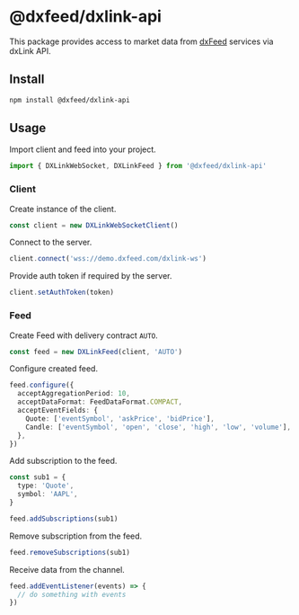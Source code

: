 # @dxfeed/dxlink-api

This package provides access to market data from [dxFeed](https://www.dxfeed.com/) services via dxLink API.

## Install

```bash
npm install @dxfeed/dxlink-api
```

## Usage

Import client and feed into your project.

```typescript
import { DXLinkWebSocket, DXLinkFeed } from '@dxfeed/dxlink-api'
```

### Client

Create instance of the client.

```typescript
const client = new DXLinkWebSocketClient()
```

Connect to the server.

```typescript
client.connect('wss://demo.dxfeed.com/dxlink-ws')
```

Provide auth token if required by the server.

```typescript
client.setAuthToken(token)
```

### Feed

Create Feed with delivery contract `AUTO`.

```typescript
const feed = new DXLinkFeed(client, 'AUTO')
```

Configure created feed.

```typescript
feed.configure({
  acceptAggregationPeriod: 10,
  acceptDataFormat: FeedDataFormat.COMPACT,
  acceptEventFields: {
    Quote: ['eventSymbol', 'askPrice', 'bidPrice'],
    Candle: ['eventSymbol', 'open', 'close', 'high', 'low', 'volume'],
  },
})
```

Add subscription to the feed.

```typescript
const sub1 = {
  type: 'Quote',
  symbol: 'AAPL',
}

feed.addSubscriptions(sub1)
```

Remove subscription from the feed.

```typescript
feed.removeSubscriptions(sub1)
```

Receive data from the channel.

```typescript
feed.addEventListener(events) => {
  // do something with events
})
```
